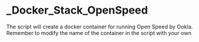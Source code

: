 # _Docker_Stack_OpenSpeed

The script will create a docker container for running Open Speed by Ookla.
Remember to modify the name of the container in the script with your own
